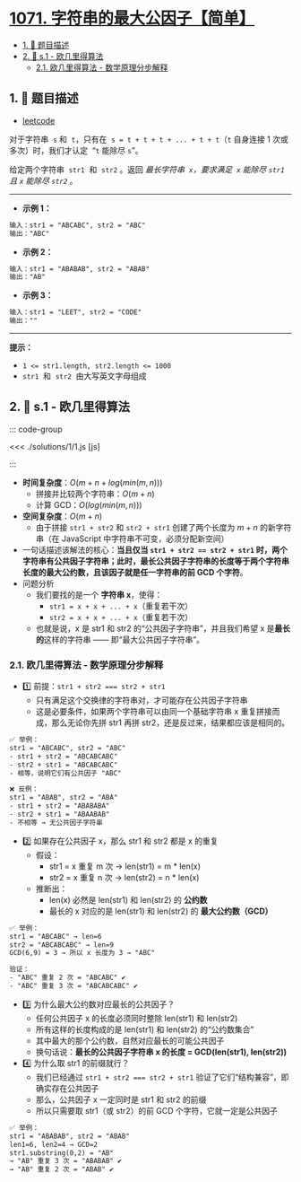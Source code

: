 # [1071. 字符串的最大公因子【简单】](https://github.com/tnotesjs/TNotes.leetcode/tree/main/notes/1071.%20%E5%AD%97%E7%AC%A6%E4%B8%B2%E7%9A%84%E6%9C%80%E5%A4%A7%E5%85%AC%E5%9B%A0%E5%AD%90%E3%80%90%E7%AE%80%E5%8D%95%E3%80%91)

<!-- region:toc -->

- [1. 📝 题目描述](#1--题目描述)
- [2. 🎯 s.1 - 欧几里得算法](#2--s1---欧几里得算法)
  - [2.1. 欧几里得算法 - 数学原理分步解释](#21-欧几里得算法---数学原理分步解释)

<!-- endregion:toc -->

## 1. 📝 题目描述

- [leetcode](https://leetcode.cn/problems/greatest-common-divisor-of-strings)

对于字符串  `s` 和  `t`，只有在  `s = t + t + t + ... + t + t`（`t` 自身连接 1 次或多次）时，我们才认定  “`t` 能除尽 `s`”。

给定两个字符串  `str1`  和  `str2` 。返回 _最长字符串  `x`，要求满足  `x` 能除尽 `str1` 且 `x` 能除尽 `str2`_ 。

---

- **示例 1：**

```txt
输入：str1 = "ABCABC", str2 = "ABC"
输出："ABC"
```

- **示例 2：**

```txt
输入：str1 = "ABABAB", str2 = "ABAB"
输出："AB"
```

- **示例 3：**

```txt
输入：str1 = "LEET", str2 = "CODE"
输出：""
```

---

**提示：**

- `1 <= str1.length, str2.length <= 1000`
- `str1`  和  `str2`  由大写英文字母组成

## 2. 🎯 s.1 - 欧几里得算法

::: code-group

<<< ./solutions/1/1.js [js]

:::

- **时间复杂度**：$O(m + n + log(min(m, n)))$
  - 拼接并比较两个字符串：$O(m + n)$
  - 计算 GCD：$O(log(min(m, n)))$
- **空间复杂度**：$O(m + n)$
  - 由于拼接 `str1 + str2` 和 `str2 + str1` 创建了两个长度为 $m+n$ 的新字符串（在 JavaScript 中字符串不可变，必须分配新空间）
- 一句话描述该解法的核心：**当且仅当 `str1 + str2 == str2 + str1` 时，两个字符串有公共因子字符串；此时，最长公共因子字符串的长度等于两个字符串长度的最大公约数，且该因子就是任一字符串的前 GCD 个字符**。
- 问题分析
  - 我们要找的是一个 **字符串 x**，使得：
    - `str1 = x + x + ... + x`（重复若干次）
    - `str2 = x + x + ... + x`（重复若干次）
  - 也就是说，x 是 str1 和 str2 的“公共因子字符串”，并且我们希望 x 是**最长的**这样的字符串 —— 即“最大公共因子字符串”。

### 2.1. 欧几里得算法 - 数学原理分步解释

- 1️⃣ 前提：`str1 + str2 === str2 + str1`
  - 只有满足这个交换律的字符串对，才可能存在公共因子字符串
  - 这是必要条件，如果两个字符串可以由同一个基础字符串 x 重复拼接而成，那么无论你先拼 str1 再拼 str2，还是反过来，结果都应该是相同的。

```txt
✅ 举例：
str1 = "ABCABC", str2 = "ABC"
- str1 + str2 = "ABCABCABC"
- str2 + str1 = "ABCABCABC"
- 相等，说明它们有公共因子 "ABC"

❌ 反例：
str1 = "ABAB", str2 = "ABA"
- str1 + str2 = "ABABABA"
- str2 + str1 = "ABAABAB"
- 不相等 → 无公共因子字符串
```

- 2️⃣ 如果存在公共因子 x，那么 str1 和 str2 都是 x 的重复
  - 假设：
    - str1 = x 重复 m 次 → len(str1) = m \* len(x)
    - str2 = x 重复 n 次 → len(str2) = n \* len(x)
  - 推断出：
    - len(x) 必然是 len(str1) 和 len(str2) 的 **公约数**
    - 最长的 x 对应的是 len(str1) 和 len(str2) 的 **最大公约数（GCD）**

```txt
✅ 举例：
str1 = "ABCABC" → len=6
str2 = "ABCABCABC" → len=9
GCD(6,9) = 3 → 所以 x 长度为 3 → "ABC"

验证：
- "ABC" 重复 2 次 = "ABCABC" ✔️
- "ABC" 重复 3 次 = "ABCABCABC" ✔️
```

- 3️⃣ 为什么最大公约数对应最长的公共因子？
  - 任何公共因子 x 的长度必须同时整除 len(str1) 和 len(str2)
  - 所有这样的长度构成的是 len(str1) 和 len(str2) 的“公约数集合”
  - 其中最大的那个公约数，自然对应最长的可能公共因子
  - 换句话说：**最长的公共因子字符串 x 的长度 = GCD(len(str1), len(str2))**
- 4️⃣ 为什么取 str1 的前缀就行？
  - 我们已经通过 `str1 + str2 === str2 + str1` 验证了它们“结构兼容”，即确实存在公共因子
  - 那么，公共因子 x 一定同时是 str1 和 str2 的前缀
  - 所以只需要取 str1（或 str2）的前 GCD 个字符，它就一定是公共因子

```txt
✅ 举例：
str1 = "ABABAB", str2 = "ABAB"
len1=6, len2=4 → GCD=2
str1.substring(0,2) = "AB"
→ "AB" 重复 3 次 = "ABABAB" ✔️
→ "AB" 重复 2 次 = "ABAB" ✔️
```
